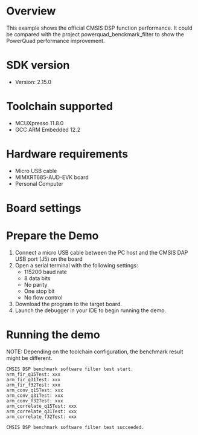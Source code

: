 Overview
========
This example shows the official CMSIS DSP function performance.
It could be compared with the project powerquad_benckmark_filter to show the PowerQuad performance improvement.

SDK version
===========
- Version: 2.15.0

Toolchain supported
===================
- MCUXpresso  11.8.0
- GCC ARM Embedded  12.2

Hardware requirements
=====================
- Micro USB cable
- MIMXRT685-AUD-EVK board
- Personal Computer

Board settings
==============


Prepare the Demo
================
1.  Connect a micro USB cable between the PC host and the CMSIS DAP USB port (J5) on the board
2.  Open a serial terminal with the following settings:
    - 115200 baud rate
    - 8 data bits
    - No parity
    - One stop bit
    - No flow control
3.  Download the program to the target board.
4.  Launch the debugger in your IDE to begin running the demo.

Running the demo
================
NOTE: Depending on the toolchain configuration, the benchmark result might be different.
~~~~~~~~~~~~~~~~~~~~~
CMSIS DSP benchmark software filter test start.
arm_fir_q15Test: xxx
arm_fir_q31Test: xxx
arm_fir_f32Test: xxx
arm_conv_q15Test: xxx
arm_conv_q31Test: xxx
arm_conv_f32Test: xxx
arm_correlate_q15Test: xxx
arm_correlate_q31Test: xxx
arm_correlate_f32Test: xxx

CMSIS DSP benchmark software filter test succeeded.
~~~~~~~~~~~~~~~~~~~~~
